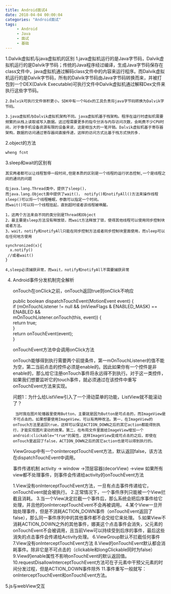 ```yaml
---
title: Android面试4
date: 2018-04-04 00:00:04
categories: "Android面试"
tags:
     - Android
     - Java
     - 面试
     - 基础
---
```

1.Dalvik虚拟机与java虚拟机的区别
	1.java虚拟机运行的是Java字节码，Dalvik虚拟机运行的是Dalvik字节码；传统的Java程序经过编译，生成Java字节码保存在class文件中，java虚拟机通过解码class文件中的内容来运行程序。而Dalvik虚拟机运行的是Dalvik字节码，所有的Dalvik字节码由Java字节码转换而来，并被打包到一个DEX(Dalvik Executable)可执行文件中Dalvik虚拟机通过解释Dex文件来执行这些字节码。

	2.Dalvik可执行文件体积更小。SDK中有一个叫dx的工具负责将java字节码转换为Dalvik字节码。

	3.java虚拟机与Dalvik虚拟机架构不同。java虚拟机基于栈架构。程序在运行时虚拟机需要频繁的从栈上读取或写入数据。这过程需要更多的指令分派与内存访问次数，会耗费不少CPU时间，对于像手机设备资源有限的设备来说，这是相当大的一笔开销。Dalvik虚拟机基于寄存器架构，数据的访问通过寄存器间直接传递，这样的访问方式比基于栈方式快的多.

2.object的方法 

	wheng fcnt

3.sleep和wait的区别有

	其实两者都可以让线程暂停一段时间,但是本质的区别是一个线程的运行状态控制,一个是线程之间的通讯的问题

	在java.lang.Thread类中，提供了sleep()，
	而java.lang.Object类中提供了wait()， notify()和notifyAll()方法来操作线程
	sleep()可以将一个线程睡眠，参数可以指定一个时间。
	而wait()可以将一个线程挂起，直到超时或者该线程被唤醒。

	1，这两个方法来自不同的类分别是Thread和Object
	2，最主要是sleep方法没有释放锁，而wait方法释放了锁，使得其他线程可以使用同步控制块或者方法。
	3，wait，notify和notifyAll只能在同步控制方法或者同步控制块里面使用，而sleep可以在任何地方使用

	synchronized(x){
      x.notify()
     //或者wait()
   	}

   	4,sleep必须捕获异常，而wait，notify和notifyAll不需要捕获异常


4. Android事件分发机制完全解析

	onTouch在onClick之前，onTouch返回true则onClick不响应

	public boolean dispatchTouchEvent(MotionEvent event) {  
	    if (mOnTouchListener != null && (mViewFlags & ENABLED_MASK) == ENABLED &&  
	            mOnTouchListener.onTouch(this, event)) {  
	        return true;  
	    }  
	    return onTouchEvent(event);  
	}  


	onTouchEvent方法中会调用onClick方法

	onTouch能够得到执行需要两个前提条件，第一mOnTouchListener的值不能为空，第二当前点击的控件必须是enable的。因此如果你有一个控件是非enable的，那么给它注册onTouch事件将永远得不到执行。对于这一类控件，如果我们想要监听它的touch事件，就必须通过在该控件中重写onTouchEvent方法来实现。

	问题1：为什么给ListView引入了一个滑动菜单的功能，ListView就不能滚动了？

		当时我在图片轮播器里使用Button，主要就是因为Button是可点击的，而ImageView是不可点击的。如果想要使用ImageView，可以有两种改法。第一，在ImageView的onTouch方法里返回true，这样可以保证ACTION_DOWN之后的其它action都能得到执行，才能实现图片滚动的效果。第二，在布局文件里面给ImageView增加一个android:clickable="true"的属性，这样ImageView变成可点击的之后，即使在onTouch里返回了false，ACTION_DOWN之后的其它action也是可以得到执行的。


	ViewGroup中有一个onInterceptTouchEvent方法，默认返回false，该方法在dispatchTouchEvent中调用。


	事件传递机制  activity  -> window ->顶层容器(decorView) ->view  如果所有view都不处理事件，则事件会传递给activity的onTouchEvent方法

	1.View没有onInterceptTouchEvent方法，一旦有点击事件传递给它，onTouchEvent就会被执行。
	2.正常情况下，一个事件序列只能被一个View拦截且消耗。
	3.当一个View决定拦截一个事件后，那么系统会把后序事件给它处理，并且他的onInterceptTouchEvent不会再被调用。
	4.某个View一旦开始处理事件，但是不消耗ACTION_DOWN事件（onTouchEvent返回了 false），那么同一事件序列中的其他事件都不会交给它来处理。
	5.如果View不消耗ACTION_DOWN之外的其他事件，娜美这个点击事件会消失，父元素的onTouchEvent不会被调用，且当前View可以持续受到后序的事件，最后这些消失的点击事件会传递给Activity处理。
	6.ViewGroup默认不拦截任何事件
	7.View没有onInterceptTouchEvent方法
	8.View的onTouchEvent默认都会消耗事件。除非它是不可点击的（clickable和longClickable同时为false）
	9.View的enable属性不影响onTouchEvent的默认返回值。
	10.requestDisallowInterceptTouchEvent方法可在子元素中干预父元素的时间分发过程，但是ACTION_DOWN事件除外
	11.事件重写一般就写：onInterceptTouchEvent和onTouchEvent方法。


5.js与webView交互
	 <script type="text/javascript">  
    var result = JavaScriptInterface.jsontohtml();  
    var obj = eval("("+result+")");//解析json字符串  
    function showAndroidToast(toast)   
    {          
        JavaScriptInterface.showToast(toast);   
    }  
    function getjsonData(){  
        var result = JavaScriptInterface.jsontohtml();  
        var obj = eval("("+result+")");//解析json字符串  
        for(i=0;i<obj.length;i++){  
            var user=obj[i];  
            document.write("<p>姓名:"+user.name+"</p>");  
            document.write("<p>年龄:"+user.age+"</p>");  
            document.write("<p>地址:"+user.address+"</p>");  
            if(user.phone!=null){  
                document.write("<p>手机号码:"+user.address+"</p>");  
            }  
        }  
    }     
    function list(){  
        document.write("<div data-role='header'><p>another</p></div>");  
    }  
    </script>  

